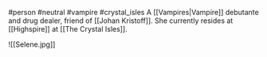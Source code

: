 #person #neutral #vampire #crystal_isles 
A [[Vampires|Vampire]] debutante and drug dealer, friend of [[Johan Kristoff]].  She currently resides at [[Highspire]] at [[The Crystal Isles]].

![[Selene.jpg]]